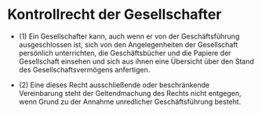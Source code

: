 # Kontrollrecht der Gesellschafter

- (1) Ein Gesellschafter kann, auch wenn er von der Geschäftsführung ausgeschlossen ist, sich von den Angelegenheiten der Gesellschaft persönlich unterrichten, die Geschäftsbücher und die Papiere der Gesellschaft einsehen und sich aus ihnen eine Übersicht über den Stand des Gesellschaftsvermögens anfertigen.

- (2) Eine dieses Recht ausschließende oder beschränkende Vereinbarung steht der Geltendmachung des Rechts nicht entgegen, wenn Grund zu der Annahme unredlicher Geschäftsführung besteht.

